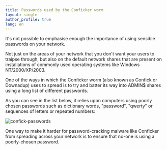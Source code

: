 ```yaml
---
title: Passwords used by the Conficker worm
layout: single
author_profile: true
lang: en
---
```

It's not possible to emphasise enough the importance of using sensible passwords on your network.

Not just on the areas of your network that you don't want your users to traipse through, but also on the default network shares that are present on installations of commonly used operating systems like Windows NT/2000/XP/2003.

One of the ways in which the Conficker worm (also known as Confick or Downadup) uses to spread is to try and batter its way into ADMIN$ shares using a long list of different passwords.

As you can see in the list below, it relies upon computers using poorly chosen passwords such as dictionary words, "password", "qwerty" or sequences of letters or repeated numbers:

![confick-passwords](/images/2009/01/confick-passwords.gif)

One way to make it harder for password-cracking malware like Conficker from spreading across your network is to ensure that no-one is using a poorly-chosen password.
